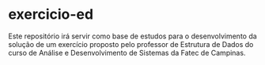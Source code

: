 # exercicio-ed
Este repositório irá servir como base de estudos para o desenvolvimento da solução de um exercício proposto pelo professor de Estrutura de Dados do curso de Análise e Desenvolvimento de Sistemas da Fatec de Campinas.
